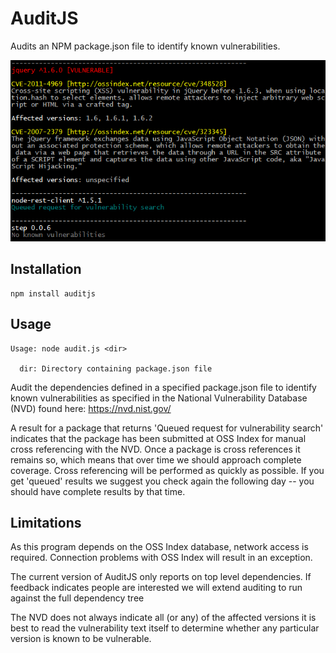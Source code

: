 AuditJS
=======

Audits an NPM package.json file to identify known vulnerabilities.

![Screenshot](screenshot/screenshot.png)

Installation
------------
```
npm install auditjs
```

Usage
-----
```
Usage: node audit.js <dir>

  dir: Directory containing package.json file
```

Audit the dependencies defined in a specified package.json file to identify
known vulnerabilities as specified in the National Vulnerability Database
(NVD) found here: https://nvd.nist.gov/

A result for a package that returns 'Queued request for vulnerability search'
indicates that the package has been submitted at OSS Index for manual
cross referencing with the NVD. Once a package is cross references it
remains so, which means that over time we should approach complete coverage.
Cross referencing will be performed as quickly as possible. If you get
'queued' results we suggest you check again the following day -- you should
have complete results by that time.

Limitations
-----------

As this program depends on the OSS Index database, network access is
required. Connection problems with OSS Index will result in an exception.

The current version of AuditJS only reports on top level dependencies.
If feedback indicates people are interested we will extend auditing to run
against the full dependency tree

The NVD does not always indicate all (or any) of the affected versions
it is best to read the vulnerability text itself to determine whether
any particular version is known to be vulnerable.